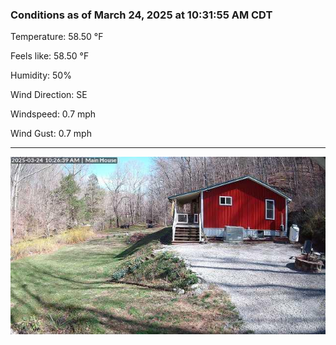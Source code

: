 ### Conditions as of March 24, 2025 at 10:31:55 AM CDT 

Temperature: 58.50 &deg;F

Feels like: 58.50 &deg;F

Humidity: 50%

Wind Direction: SE

Windspeed: 0.7 mph

Wind Gust: 0.7 mph

---

<img src="./images/latest.jpeg"/>


